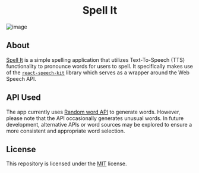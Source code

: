 <div align=center>

# Spell It

</div>

![image](https://github.com/alliyah95/spell-it/assets/74038500/9ff1a358-8c95-4524-b96a-14f88a738bf8)

## About

[Spell It](https://play-spell-it.vercel.app/) is a simple spelling application that utilizes Text-To-Speech (TTS) functionality to pronounce words for users to spell. It specifically makes use of the [`react-speech-kit`](https://www.npmjs.com/package/react-speech-kit) library which serves as a wrapper around the Web Speech API.

## API Used

The app currently uses [Random word API](http://random-word-api.herokuapp.com/home) to generate words. However, please note that the API occasionally generates unusual words. In future development, alternative APIs or word sources may be explored to ensure a more consistent and appropriate word selection.

## License

This repository is licensed under the [MIT](https://github.com/alliyah95/spell-it/blob/main/LICENSE) license.
